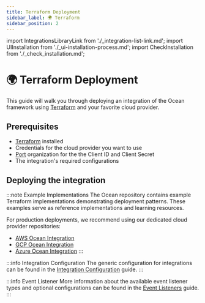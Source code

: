 ```yaml
---
title: Terraform Deployment
sidebar_label: 🌍 Terraform
sidebar_position: 2
---
```


import IntegrationsLibraryLink from './\_integration-list-link.md';
import UIInstallation from './\_ui-installation-process.md';
import CheckInstallation from './\_check_installation.md';

# 🌍 Terraform Deployment

This guide will walk you through deploying an integration of the Ocean framework using [Terraform](https://www.terraform.io/) and your favorite cloud
provider.

<CheckInstallation/>

## Prerequisites

- [Terraform](https://www.terraform.io/downloads.html) installed
- Credentials for the cloud provider you want to use
- [Port](https://app.getport.io) organization for the the Client ID and Client Secret
- The integration's required configurations

## Deploying the integration

<UIInstallation/>

:::note Example Implementations
The Ocean repository contains example Terraform implementations demonstrating deployment patterns. These examples serve as reference implementations and learning resources.

For production deployments, we recommend using our dedicated cloud provider repositories:
- [AWS Ocean Integration](https://github.com/port-labs/terraform-ocean-integration-factory/tree/main/examples/aws_container_app)
- [GCP Ocean Integration](https://github.com/port-labs/terraform-ocean-integration-factory/tree/main/examples/azure_container_app_azure_integration)
- [Azure Ocean Integration](https://github.com/port-labs/terraform-ocean-integration-factory/tree/main/examples/gcp_cloud_run)
:::

<IntegrationsLibraryLink/>

:::info Integration Configuration
The generic configuration for integrations can be found in
the [Integration Configuration](../develop-an-integration/integration-configuration.md) guide.
:::

:::info Event Listener
More information about the available event listener types and optional configurations can be found in
the [Event Listeners](../framework/features/event-listener.md) guide.
:::
